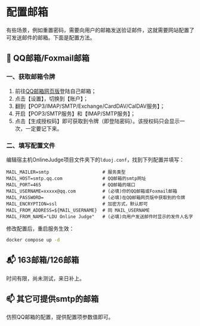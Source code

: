 # 配置邮箱

有些场景，例如重置密码，需要向用户的邮箱发送验证邮件，这就需要网站配置了可发送邮件的邮箱。下面是配置方法。

## 📮 QQ邮箱/Foxmail邮箱

### 一、获取邮箱令牌
1. 前往[QQ邮箱网页版](https://mail.qq.com/)登陆自己邮箱；
2. 点击【设置】，切换到【账户】；
3. 翻到【POP3/IMAP/SMTP/Exchange/CardDAV/CalDAV服务】；
4. 开启【POP3/SMTP服务】和【IMAP/SMTP服务】；
5. 点击【生成授权码】即可获取到令牌（即登陆密码）。该授权码只会显示一次，一定要记下来。

### 二、填写配置文件
编辑宿主机OnlineJudge项目文件夹下的`lduoj.conf`，找到下列配置并填写：
```shell
MAIL_MAILER=smtp                    # 服务类型
MAIL_HOST=smtp.qq.com               # QQ邮箱的smtp网址
MAIL_PORT=465                       # QQ邮箱的端口
MAIL_USERNAME=xxxxx@qq.com          # (必填)你的QQ邮箱或Foxmail邮箱
MAIL_PASSWORD=                      # (必填)在QQ邮箱网页版中获取到的令牌
MAIL_ENCRYPTION=ssl                 # 加密方式，默认即可
MAIL_FROM_ADDRESS=${MAIL_USERNAME}  # 同 MAIL_USERNAME
MAIL_FROM_NAME="LDU Online Judge"   # (必填)向用户发送邮件时显示的发件人名字
```

修改配置后，重启服务生效：
```bash
docker compose up -d
```

## 📬 163邮箱/126邮箱

时间有限，尚未测试，来日补上。

## 📫 其它可提供smtp的邮箱

仿照QQ邮箱的配置，提供配置项参数值即可。
